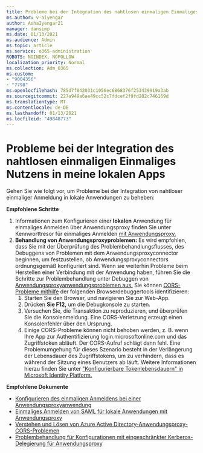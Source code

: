 ```yaml
---
title: Probleme bei der Integration des nahtlosen einmaligen Einmaliges Nutzens in meine lokalen Apps
ms.author: v-aiyengar
author: AshaIyengar21
manager: dansimp
ms.date: 01/13/2021
ms.audience: Admin
ms.topic: article
ms.service: o365-administration
ROBOTS: NOINDEX, NOFOLLOW
localization_priority: Normal
ms.collection: Adm_O365
ms.custom:
- "9004356"
- "7798"
ms.openlocfilehash: 785d7f842031c1056ec6868376f253439919a3ab
ms.sourcegitcommit: 227a949a6ae49cc52c7fdcef2f9fd202c746169d
ms.translationtype: MT
ms.contentlocale: de-DE
ms.lasthandoff: 01/13/2021
ms.locfileid: "49848773"
---
```

# <a name="issues-with-integrating-seamless-sso-with-my-on-premises-apps"></a>Probleme bei der Integration des nahtlosen einmaligen Einmaliges Nutzens in meine lokalen Apps

Gehen Sie wie folgt vor, um Probleme bei der Integration von nahtloser einmaliger Anmeldung in lokale Anwendungen zu beheben:

**Empfohlene Schritte**

1. Informationen zum Konfigurieren einer  **lokalen** Anwendung für einmaliges Anmelden über Anwendungsproxy finden Sie unter Kennworttresor für einmaliges Anmelden [mit Anwendungsproxy.](https://docs.microsoft.com/azure/active-directory/manage-apps/application-proxy-configure-single-sign-on-password-vaulting)
1. **Behandlung von Anwendungsproxyproblemen:** Es wird empfohlen, dass Sie mit der Überprüfung des Problembehandlungsflusses, des Debuggens von Problemen mit dem Anwendungsproxyconnector beginnen, um festzustellen, ob Anwendungsproxyconnectors ordnungsgemäß konfiguriert sind. [](https://docs.microsoft.com/azure/active-directory/manage-apps/application-proxy-debug-connectors) Wenn sie weiterhin Probleme beim Herstellen einer Verbindung mit der Anwendung haben, führen Sie die Schritte zur Problembehandlung unter Debuggen von [Anwendungsproxyanwendungsproblemen aus.](https://docs.microsoft.com/azure/active-directory/manage-apps/application-proxy-debug-apps) Sie können [CORS-Probleme mithilfe](https://docs.microsoft.com/azure/active-directory/manage-apps/application-proxy-understand-cors-issues#understand-and-identify-cors-issues) der folgenden Browserdebuggertools identifizieren:
    1. Starten Sie den Browser, und navigieren Sie zur Web-App.
    1. Drücken **Sie F12,** um die Debugkonsole zu starten.
    1. Versuchen Sie, die Transaktion zu reproduzieren, und überprüfen Sie die Konsolenmeldung. Eine CORS-Verletzung erzeugt einen Konsolenfehler über den Ursprung.
    1. Einige CORS-Probleme können nicht behoben werden, z. B. wenn Ihre App zur Authentifizierung login.microsoftonline.com und das Zugriffstoken abläuft. Der CORS-Aufruf schlägt dann fehl. Eine Problemumgehung für dieses Szenario besteht in der Verlängerung der Lebensdauer des Zugriffstokens, um zu verhindern, dass es während der Sitzung eines Benutzers ab läuft. Weitere Informationen hierzu finden Sie unter ["Konfigurierbare Tokenlebensdauern" in Microsoft Identity Platform.](https://docs.microsoft.com/azure/active-directory/develop/active-directory-configurable-token-lifetimes)

**Empfohlene Dokumente**

- [Konfigurieren des einmaligen Anmeldens bei einer Anwendungsproxyanwendung](https://docs.microsoft.com/azure/active-directory/manage-apps/application-proxy-config-sso-how-to)
- [Einmaliges Anmelden von SAML für lokale Anwendungen mit Anwendungsproxy](https://docs.microsoft.com/azure/active-directory/manage-apps/application-proxy-configure-single-sign-on-on-premises-apps)
- [Verstehen und Lösen von Azure Active Directory-Anwendungsproxy-CORS-Problemen](https://docs.microsoft.com/azure/active-directory/manage-apps/application-proxy-understand-cors-issues#solutions-for-application-proxy-cors-issues)
- [Problembehandlung für Konfigurationen mit eingeschränkter Kerberos-Delegierung für Anwendungsproxy](https://docs.microsoft.com/azure/active-directory/manage-apps/application-proxy-back-end-kerberos-constrained-delegation-how-to)